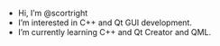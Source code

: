 - Hi, I’m @scortright
- I’m interested in C++ and Qt GUI development.
- I’m currently learning C++ and Qt Creator and QML.

<!---
scortright/scortright is a ✨ special ✨ repository because its `README.md` (this file) appears on your GitHub profile.
You can click the Preview link to take a look at your changes.
--->
